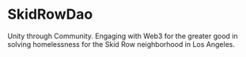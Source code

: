 # SkidRowDao
Unity through Community. Engaging with Web3 for the greater good in solving homelessness for the Skid Row neighborhood in Los Angeles.
